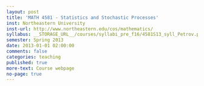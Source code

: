```yaml
---
layout: post
title: 'MATH 4581 - Statistics and Stochastic Processes'
inst: Northeastern University
inst-url: http://www.northeastern.edu/cos/mathematics/
syllabus: __STORAGE_URL__/courses/syllabi_pre_f16/4581S13_syll_Petrov.pdf
semester: Spring 2013
date: 2013-01-01 02:00:00
comments: false
categories: teaching
published: true
more-text: Course webpage
no-page: true
---
```

